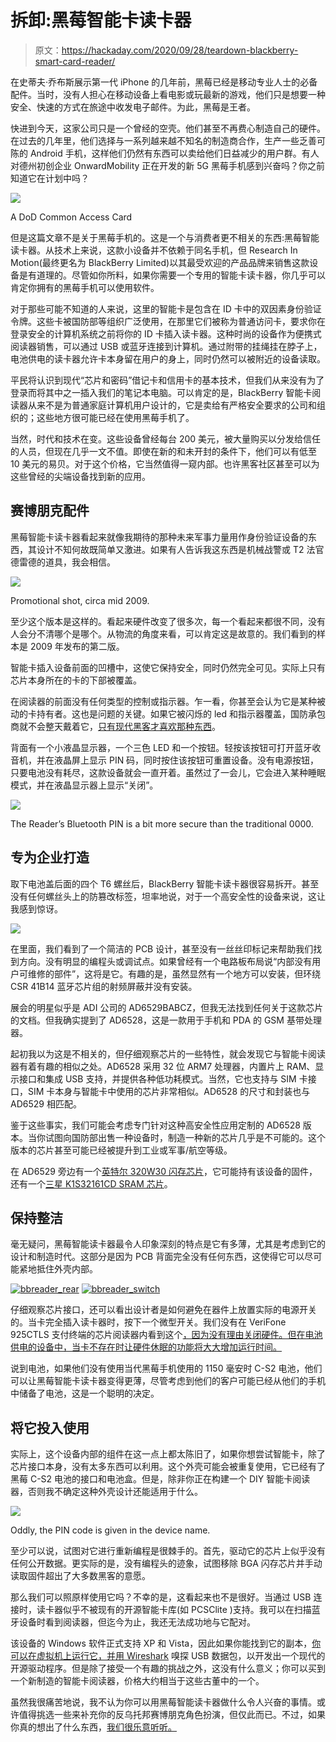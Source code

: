 # 拆卸:黑莓智能卡读卡器

> 原文：<https://hackaday.com/2020/09/28/teardown-blackberry-smart-card-reader/>

在史蒂夫·乔布斯展示第一代 iPhone 的几年前，黑莓已经是移动专业人士的必备配件。当时，没有人担心在移动设备上看电影或玩最新的游戏，他们只是想要一种安全、快速的方式在旅途中收发电子邮件。为此，黑莓是王者。

快进到今天，这家公司只是一个曾经的空壳。他们甚至不再费心制造自己的硬件。在过去的几年里，他们选择与一系列越来越不知名的制造商合作，生产一些乏善可陈的 Android 手机，这样他们仍然有东西可以卖给他们日益减少的用户群。有人对德州初创企业 OnwardMobility 正在开发的新 5G 黑莓手机感到兴奋吗？你之前知道它在计划中吗？

[![](img/7a5c5089aef660a91b682313c5c75d02.png)](https://hackaday.com/wp-content/uploads/2020/09/bbreader_cac.png)

A DoD Common Access Card

但是这篇文章不是关于黑莓手机的。这是一个与消费者更不相关的东西:黑莓智能读卡器。从技术上来说，这款小设备并不依赖于同名手机，但 Research In Motion(最终更名为 BlackBerry Limited)以其最受欢迎的产品品牌来销售这款设备是有道理的。尽管如你所料，如果你需要一个专用的智能卡读卡器，你几乎可以肯定你拥有的黑莓手机可以使用软件。

对于那些可能不知道的人来说，这里的智能卡是包含在 ID 卡中的双因素身份验证令牌。这些卡被国防部等组织广泛使用，在那里它们被称为普通访问卡，要求你在登录安全的计算机系统之前将你的 ID 卡插入读卡器。这种时尚的设备作为便携式阅读器销售，可以通过 USB 或蓝牙连接到计算机。通过附带的挂绳挂在脖子上，电池供电的读卡器允许卡本身留在用户的身上，同时仍然可以被附近的设备读取。

平民将认识到现代“芯片和密码”借记卡和信用卡的基本技术，但我们从来没有为了登录而将其中之一插入我们的笔记本电脑。可以肯定的是，BlackBerry 智能卡阅读器从来不是为普通家庭计算机用户设计的，它是卖给有严格安全要求的公司和组织的；这些地方很可能已经在使用黑莓手机了。

当然，时代和技术在变。这些设备曾经每台 200 美元，被大量购买以分发给信任的人员，但现在几乎一文不值。即使在新的和未开封的条件下，他们可以有低至 10 美元的易贝。对于这个价格，它当然值得一窥内部。也许黑客社区甚至可以为这些曾经的尖端设备找到新的应用。

## 赛博朋克配件

黑莓智能卡读卡器看起来就像我期待的那种未来军事力量用作身份验证设备的东西，其设计不知何故既简单又激进。如果有人告诉我这东西是机械战警或 T2 法官德雷德的道具，我会相信。

[![](img/cb360116071c2faaddefa48919b35338.png)](https://hackaday.com/wp-content/uploads/2020/09/bbreader_promosmall.jpg)

Promotional shot, circa mid 2009.

至少这个版本是这样的。看起来硬件改变了很多次，每一个看起来都很不同，没有人会分不清哪个是哪个。从物流的角度来看，可以肯定这是故意的。我们看到的样本是 2009 年发布的第二版。

智能卡插入设备前面的凹槽中，这使它保持安全，同时仍然完全可见。实际上只有芯片本身所在的卡的下部被覆盖。

在阅读器的前面没有任何类型的控制或指示器。乍一看，你甚至会认为它是某种被动的卡持有者。这也是问题的关键。如果它被闪烁的 led 和指示器覆盖，国防承包商就不会整天戴着它，[只有现代黑客才喜欢那种东西](https://hackaday.com/2018/08/20/badgelife-the-hardware-demoscene/)。

背面有一个小液晶显示器，一个三色 LED 和一个按钮。轻按该按钮可打开蓝牙收音机，并在液晶屏上显示 PIN 码，同时按住该按钮可重置设备。没有电源按钮，只要电池没有耗尽，这款设备就会一直开着。虽然过了一会儿，它会进入某种睡眠模式，并在液晶显示器上显示“关闭”。

[![](img/b79cc3a30a394ff53051fe387e1285dc.png)](https://hackaday.com/wp-content/uploads/2020/09/bbreader_bluetooth.jpg)

The Reader’s Bluetooth PIN is a bit more secure than the traditional 0000.

## 专为企业打造

取下电池盖后面的四个 T6 螺丝后，BlackBerry 智能卡读卡器很容易拆开。甚至没有任何螺丝头上的防篡改标签，坦率地说，对于一个高安全性的设备来说，这让我感到惊讶。

[![](img/4e2ce28c30ebcc3904397fdbcb291d2a.png)](https://hackaday.com/wp-content/uploads/2020/09/bbreader_open.jpg)

在里面，我们看到了一个简洁的 PCB 设计，甚至没有一丝丝印标记来帮助我们找到方向。没有明显的编程头或调试点。如果曾经有一个电路板布局说“内部没有用户可维修的部件”，这将是它。有趣的是，虽然显然有一个地方可以安装，但环绕 CSR 41B14 蓝牙芯片组的射频屏蔽并没有安装。

展会的明星似乎是 ADI 公司的 AD6529BABCZ，但我无法找到任何关于这款芯片的文档。但我确实提到了 AD6528，这是一款用于手机和 PDA 的 GSM 基带处理器。

起初我以为这是不相关的，但仔细观察芯片的一些特性，就会发现它与智能卡阅读器有着有趣的相似之处。AD6528 采用 32 位 ARM7 处理器，内置片上 RAM、显示接口和集成 USB 支持，并提供各种低功耗模式。当然，它也支持与 SIM 卡接口，SIM 卡本身与智能卡中使用的芯片非常相似。AD6528 的尺寸和封装也与 AD6529 相匹配。

鉴于这些事实，我们可能会考虑专门针对这种高安全性应用定制的 AD6528 版本。当你试图向国防部出售一种设备时，制造一种新的芯片几乎是不可能的。这个版本的芯片甚至可能已经被提升到工业或军事/航空等级。

在 AD6529 旁边有一个[英特尔 320W30 闪存芯片](https://www.rocelec.com/part/INTPH28F320W30TD70)，它可能持有该设备的固件，还有一个[三星 K1S32161CD SRAM 芯片](https://www.findchips.com/detail/K1S32161CD-BI700/2372-Samsung%20Semiconductor?quantity=1)。

## 保持整洁

毫无疑问，黑莓智能读卡器最令人印象深刻的特点是它有多薄，尤其是考虑到它的设计和制造时代。这部分是因为 PCB 背面完全没有任何东西，这使得它可以尽可能紧地抵住外壳内部。

 [![bbreader_rear](img/df70fcdd55cc8cd667ffd2141528fcf6.png "bbreader_rear")](https://hackaday.com/2020/09/28/teardown-blackberry-smart-card-reader/bbreader_rear/)  [![bbreader_switch](img/0958200689a9472734f40f3948e8dc42.png "bbreader_switch")](https://hackaday.com/2020/09/28/teardown-blackberry-smart-card-reader/bbreader_switch/) 

仔细观察芯片接口，还可以看出设计者是如何避免在器件上放置实际的电源开关的。当卡完全插入读卡器时，按下一个微型开关。我们没有在 VeriFone 925CTLS 支付终端的芯片阅读器内看到这个[，因为没有理由关闭硬件。但在电池供电的设备中，当卡不存在时让硬件休眠的功能将大大增加运行时间。](https://hackaday.com/2019/07/08/teardown-verifone-mx-925ctls-payment-terminal/)

说到电池，如果他们没有使用当代黑莓手机使用的 1150 毫安时 C-S2 电池，他们可以让黑莓智能卡读卡器变得更薄，尽管考虑到他们的客户可能已经从他们的手机中储备了电池，这是一个聪明的决定。

## 将它投入使用

实际上，这个设备内部的组件在这一点上都太陈旧了，如果你想尝试智能卡，除了芯片接口本身，没有太多东西可以利用。这个外壳可能会被重复使用，它已经有了黑莓 C-S2 电池的接口和电池盒。但是，除非你正在构建一个 DIY 智能卡阅读器，否则我不确定这种外壳设计还能适用于什么。

[![](img/c4a23dc4a971b34066132ff692c47f1f.png)](https://hackaday.com/wp-content/uploads/2020/09/bbreader_pair.png)

Oddly, the PIN code is given in the device name.

至少可以说，试图对它进行重新编程是很棘手的。首先，驱动它的芯片上似乎没有任何公开数据。更实际的是，没有编程头的迹象，试图移除 BGA 闪存芯片并手动读取固件超出了大多数黑客的意愿。

那么我们可以照原样使用它吗？不幸的是，这看起来也不是很好。当通过 USB 连接时，读卡器似乎不被现有的开源智能卡库(如 PCSClite )支持。我可以在扫描蓝牙设备时看到阅读器，但迄今为止，我还无法成功地与它配对。

该设备的 Windows 软件正式支持 XP 和 Vista，因此如果你能找到它的副本，[你可以在虚拟机上运行它，并用 Wireshark](https://hackaday.com/2020/08/20/exotic-device-gets-linux-support-via-wireshark-and-rust/) 嗅探 USB 数据包，以开发出一个现代的开源驱动程序。但是除了接受一个有趣的挑战之外，这没有什么意义；你可以买到一个新制造的智能卡阅读器，价格大约相当于这些古董中的一个。

虽然我很痛苦地说，我不认为你可以用黑莓智能读卡器做什么令人兴奋的事情。或许值得挑选一些来补充你的反乌托邦赛博朋克角色扮演，但仅此而已。不过，如果你真的想出了什么东西，[我们很乐意听听。](https://hackaday.com/submit-a-tip/)